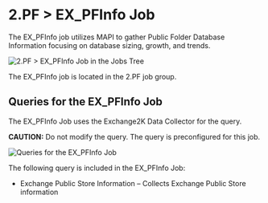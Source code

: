 # 2.PF > EX_PFInfo Job

The EX_PFInfo job utilizes MAPI to gather Public Folder Database Information focusing on database
sizing, growth, and trends.

![2.PF > EX_PFInfo Job in the Jobs Tree](/img/product_docs/accessanalyzer/11.6/accessanalyzer/solutions/exchange/databases/collection/pfjobstree.webp)

The EX_PFInfo job is located in the 2.PF job group.

## Queries for the EX_PFInfo Job

The EX_PFInfo Job uses the Exchange2K Data Collector for the query.

**CAUTION:** Do not modify the query. The query is preconfigured for this job.

![Queries for the EX_PFInfo Job](/img/product_docs/accessanalyzer/11.6/accessanalyzer/solutions/exchange/databases/collection/pfinfoquery.webp)

The following query is included in the EX_PFInfo Job:

- Exchange Public Store Information – Collects Exchange Public Store information
